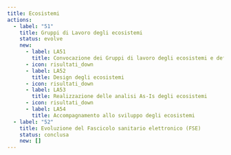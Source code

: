 ```yaml
---
title: Ecosistemi
actions:
  - label: "51"
    title: Gruppi di Lavoro degli ecosistemi
    status: evolve
    new:
      - label: LA51
        title: Convocazione dei Gruppi di lavoro degli ecosistemi e definizione dei tavoli di lavoro tecnici
      - icon: risultati_down
      - label: LA52
        title: Design degli ecosistemi
      - icon: risultati_down
      - label: LA53
        title: Realizzazione delle analisi As-Is degli ecosistemi
      - icon: risultati_down
      - label: LA54
        title: Accompagnamento allo sviluppo degli ecosistemi
  - label: "52"
    title: Evoluzione del Fascicolo sanitario elettronico (FSE)
    status: conclusa
    new: []
---
```


